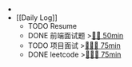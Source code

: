 -
- [[Daily Log]]
	- TODO Resume
	- DONE 前端面试题 >[🍅🍅 50min](#agenda-pomo://?t=f-1693473714689-1500%2Cf-1693476495672-1500)
	- TODO 项目面试 >[🍅🍅🍅 75min](#agenda-pomo://?t=f-1693275449682-1500%2Cf-1693277387661-1500%2Cf-1693281684836-1500)
	- DONE leetcode >[🍅🍅🍅 75min](#agenda-pomo://?t=f-1693460970474-1500%2Cf-1693466618203-1500%2Cf-1693470422530-1500)